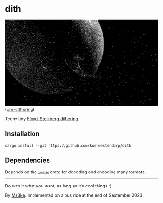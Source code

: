 # dith

![Sphere, dithered.](images/sphere_smol_dith.png)
([pre-dithering](images/sphere_smol.png))

Teeny tiny [Floyd-Steinberg dithering](https://en.wikipedia.org/wiki/Floyd%E2%80%93Steinberg_dithering).

## Installation

```console
cargo install --git https://github.com/koenwestendorp/dith
```

## Dependencies

Depends on the [`image`](https://crates.io/crates/image) crate for decoding and encoding many formats.

---

Do with it what you want, as long as it's cool things :)

By [Ma3ke](https://hachyderm.io/@ma3ke).
Implemented on a bus ride at the end of September 2023.
